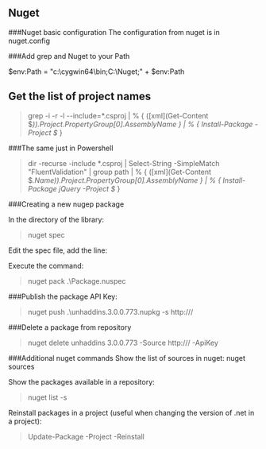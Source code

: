 Nuget
------

###Nuget basic configuration
The configuration from nuget is in nuget.config

###Add grep and Nuget to your Path

$env:Path = "c:\cygwin64\bin\;C:\Nuget;" + $env:Path

Get the list of project names
-----------------------------

> grep -i -r -l --include=*.csproj <NugetPackage> | % { ([xml](Get-Content $_)).Project.PropertyGroup[0].AssemblyName } | % { Install-Package <NugetPackage> -Project $_ }


###The same just in Powershell
> dir -recurse -include *.csproj | Select-String -SimpleMatch "FluentValidation" | group path | % { ([xml](Get-Content $_.Name)).Project.PropertyGroup[0].AssemblyName } | % { Install-Package jQuery -Project $_ }

###Creating a new nugep package

In the directory of the library:

> nuget spec

Edit the spec file, add the line:

 <files>
     <file src="*.dll" target="lib"/>
 </files>

Execute the command:

> nuget pack .\Package.nuspec


###Publish the package
API Key: <Your key>

> nuget push .\unhaddins.3.0.0.773.nupkg -s http://<YourRepository>/ <YourKey>

###Delete a package from repository
> nuget delete unhaddins 3.0.0.773 -Source http://<YourRepository>/ -ApiKey <YourKey>

###Additional nuget commands
Show the list of sources in nuget:
nuget sources

Show the packages available in a repository:
> nuget list -s <Repository>

Reinstall packages in a project (useful when changing the version of .net in a
project):

> Update-Package -Project <YourProject> -Reinstall
